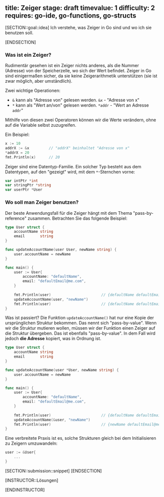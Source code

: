 title: Zeiger
stage: draft
timevalue: 1
difficulty: 2
requires: go-ide, go-functions, go-structs
---

[SECTION::goal::idea]
Ich verstehe, was Zeiger in Go sind und wo ich sie benutzen soll.

[ENDSECTION]

### Was ist ein Zeiger?

Rudimentär gesehen ist ein Zeiger nichts anderes, als die Nummer (Adresse) von der Speicherzelle, wo sich der Wert befindet.
Zeiger in Go sind einigermaßen sicher, da sie keine Zeigerarithmetik unterstützen (sie ist zwar möglich, aber umständlich).

Zwei wichtige Operationen:

* `&` kann als "Adresse von" gelesen werden. `&x` - "Adresse von x"
* `*` kann als "Wert an/von" gelesen werden. `*addr` - "Wert an Adresse `addr`"

Mithilfe von diesen zwei Operatoren können wir die Werte verändern, ohne auf die Variable selbst zuzugreifen.

Ein Beispiel:
```go
x := 10
addrX := &x         // "addrX" beinhaltet "Adresse von x"
*addrX = 20
fmt.Println(x)      // 20
```

Zeiger sind eine Datentyp-Familie. Ein solcher Typ besteht aus dem Datentypen, auf den "gezeigt" wird, mit dem `*`-Sternchen vorne:
```go
var intPtr *int
var stringPtr *string
var userPtr *User
```

### Wo soll man Zeiger benutzen?

Der beste Anwendungsfall für die Zeiger hängt mit dem Thema "pass-by-reference" zusammen. Betrachten Sie das folgende Beispiel:
```go
type User struct {
    accountName string
    email       string
}

func updateAccountName(user User, newName string) {
    user.accountName = newName
}

func main() {
    user := User{
        accountName: "defaultName",
        email: "defaultEmail@me.com",      
    }
    
    fmt.Println(user)                       // {defaultName defaultEmail@me.com}
    updateAccountName(user, "newName")
    fmt.Println(user)                       // {defaultName defaultEmail@me.com}
}
```

Was ist passiert? Die Funktion `updateAccountName()` hat nur eine Kopie der ursprünglichen Struktur bekommen. 
Das nennt sich "pass-by-value". Wenn wir die Struktur mutieren wollen, müssen wir der Funktion einen Zeiger auf die Struktur übergeben.
Das ist ebenfalls "pass-by-value". In dem Fall wird jedoch __die Adresse__ kopiert, was in Ordnung ist.

```go
type User struct {
    accountName string
    email       string
}

func updateAccountName(user *User, newName string) {
    user.accountName = newName
}

func main() {
    user := User{
        accountName: "defaultName",
        email: "defaultEmail@me.com",      
    }
    
    fmt.Println(user)                       // {defaultName defaultEmail@me.com}
    updateAccountName(&user, "newName")
    fmt.Println(user)                       // {newName defaultEmail@me.com}
}
```

Eine verbreitete Praxis ist es, solche Strukturen gleich bei dem Initialisieren zu Zeigern umzuwandeln:
```go
user := &User{
    ...
}
```

[SECTION::submission::snippet]
[ENDSECTION]

[INSTRUCTOR::Lösungen]

[ENDINSTRUCTOR]
